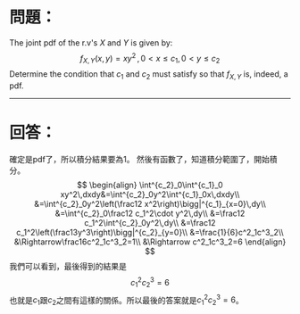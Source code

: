 # 問題：
The joint pdf of the r.v's $X$ and $Y$ is given by:
$$
f_{X,Y}(x,y)=xy^2\,,\,0<x\leq c_1,\,0<y\leq c_2
$$
Determine the condition that $c_1$ and $c_2$ must satisfy so that $f_{X,Y}$ is, indeed, a pdf.
- - -
# 回答：
確定是pdf了，所以積分結果要為1。
然後有函數了，知道積分範圍了，開始積分。
$$
\begin{align}
\int^{c_2}_0\int^{c_1}_0 xy^2\,dxdy&=\int^{c_2}_0y^2\int^{c_1}_0x\,dxdy\\
&=\int^{c_2}_0y^2\left(\frac12 x^2\right)\bigg|^{c_1}_{x=0}\,dy\\
&=\int^{c_2}_0\frac12 c_1^2\cdot y^2\,dy\\
&=\frac12 c_1^2\int^{c_2}_0y^2\,dy\\
&=\frac12 c_1^2\left(\frac13y^3\right)\bigg|^{c_2}_{y=0}\\
&=\frac{1}{6}c^2_1c^3_2\\
&\Rightarrow\frac16c^2_1c^3_2=1\\
&\Rightarrow c^2_1c^3_2=6
\end{align}
$$
我們可以看到，最後得到的結果是$$c^2_1 c^3_2=6$$也就是$c_1$跟$c_2$之間有這樣的關係。所以最後的答案就是$c^2_1 c^3_2=6$。